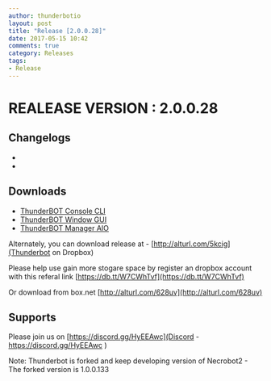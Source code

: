 ```yaml
---
author: thunderbotio
layout: post
title: "Release [2.0.0.28]"
date: 2017-05-15 10:42
comments: true
category: Releases
tags:
- Release
---
```


# REALEASE VERSION : 2.0.0.28

## Changelogs
- 
- 

## Downloads
- [ThunderBOT Console CLI](/releases/2.0.0.28/ThunderBOT.CLI.zip)
- [ThunderBOT Window GUI](/releases/2.0.0.28/ThunderBOT.Win.zip)
- [ThunderBOT Manager AIO](/releases/2.0.0.28/ThunderBOT.Manager.zip)

Alternately, you can download release at - [http://alturl.com/5kcig](Thunderbot on Dropbox)

Please help use gain more stogare space by register an dropbox account with this referal link [https://db.tt/W7CWhTvf](https://db.tt/W7CWhTvf)

Or download from box.net [http://alturl.com/628uv](http://alturl.com/628uv)

## Supports

Please join us on [https://discord.gg/HyEEAwc](Discord - https://discord.gg/HyEEAwc )

Note: Thunderbot is forked and keep developing version of Necrobot2 - The forked version is 1.0.0.133
